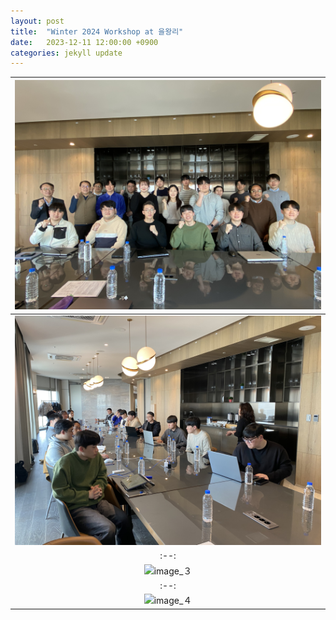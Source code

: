 ```yaml
---
layout: post
title:  "Winter 2024 Workshop at 을왕리"
date:   2023-12-11 12:00:00 +0900
categories: jekyll update
---
```


| ![image_1](https://github.com/Inha-ERE/cure.github.io/blob/main/_images/2024winter_1.jpg?raw=true) | 
|:--:| 
| ![image_2](https://github.com/Inha-ERE/cure.github.io/blob/main/_images/2024winter_2.jpg?raw=true)  |
|:--:| 
| ![image_３](https://github.com/Inha-ERE/cure.github.io/blob/main/_images/2024winter_３.jpg?raw=true)  |
|:--:| 
| ![image_４](https://github.com/Inha-ERE/cure.github.io/blob/main/_images/2024winter_４.jpg?raw=true)  |
